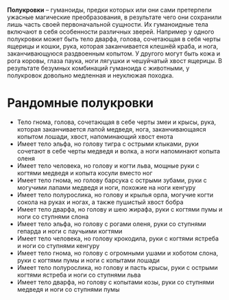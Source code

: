 **Полукровки** – гуманоиды, предки которых или они сами претерпели ужасные магические преобразования, в результате чего они сохранили лишь часть своей первоначальной сущности. Их гуманоидные тела включают в себя особенности различных зверей. Например у одного полукровки может быть тело дварфа, голова, сочетающая в себя черты ящерицы и кошки, рука, которая заканчивается клешнёй краба, и нога, заканчивающуюся раздвоенным копытом. У другого могут быть кожа и рога коровы, глаза паука, ноги лягушки и чешуйчатый хвост ящерицы. В результате безумных комбинаций гуманоида с животными, у полукровок довольно медленная и неуклюжая походка.

# Рандомные полукровки

- Тело гнома, голова, сочетающая в себе черты змеи и крысы, рука, которая заканчивается лапой медведя, нога, заканчивающаяся копытом лошади, хвост, напоминающий хвост енота
- Имеет тело эльфа, но голову тигра с острыми клыками, руки сочетают в себе черты медведя и волка, а ноги напоминают копыта оленя
- Имеет тело человека, но голову и когти льва, мощные руки с когтями медведя и копыта косули вместо ног
- Имеет тело гнома, но голову барсука с острыми зубами, руки с могучими лапами медведя и ноги, похожие на ноги кенгуру
- Имеет тело полурослика, но голову и крылья орла, могучие когти сокола на руках и ногах, а также пушистый хвост бобра
- Имеет тело дварфа, но голову и шею жирафа, руки с когтями пумы и ноги со ступнями слона
- Имеет тело эльфа, но голову с рогами оленя, руки со ступнями гепарда и ноги с паучьими когтями
- Имеет тело человека, но голову крокодила, руки с когтями ястреба и ноги со ступнями кенгуру
- Имеет тело гнома, но голову с огромными ушами и хоботом слона, руки с когтями пумы и ноги с копытами лошади
- Имеет тело полурослика, но голову и пасть крысы, руки с острыми когтями ястреба и ноги со ступнями льва
- Имеет тело дварфа, но голову с копытами козы, руки со ступнями медведя и ноги со ступнями пумы